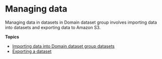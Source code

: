 # Managing data<a name="managing-domain-dsg-data"></a>

Managing data in datasets in Domain dataset group involves importing data into datasets and exporting data to Amazon S3\.

**Topics**
+ [Importing data into Domain dataset group datasets](importing-domain-dsg-data.md)
+ [Exporting a dataset](export-domain-dsg-data.md)